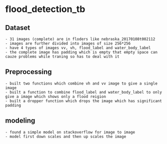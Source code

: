 # flood_detection_tb
## Dataset
    - 31 images (complete) are in floders like nebraska_20170108t002112
    - images are further divided into images of size 256*256
    - have 4 types of images vv, vh, flood_label and water_body_label
    - the complete image has padding which is empty that empty space can cauze problems while traning so has to deal with it

## Preprocessing
    - built two functions which combine vh and vv image to give a single image 
    - built a function to combine flood_label and water_body_label to only give a image which shows only a flood reigion
    - built a dropper function which drops the image which has significant padding
## modeling
    - found a simple model on stackoverflow for image to image
    - model first down scales and then up scales the image
